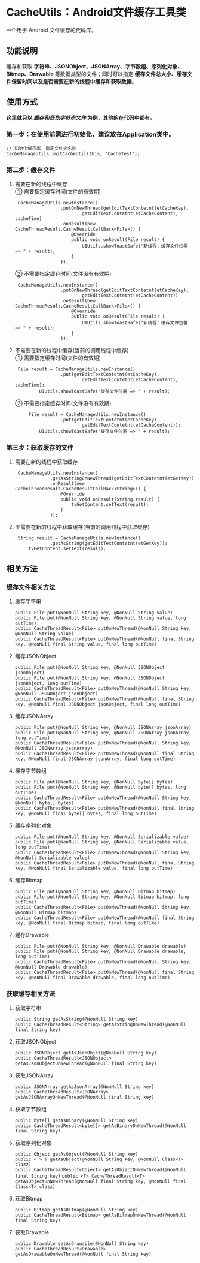 # CacheUtils：Android文件缓存工具类
一个用于 Android 文件缓存的代码库。

## 功能说明
缓存和获取 **字符串、JSONObject、JSONArray、字节数组、序列化对象、Bitmap、Drawable** 等数据类型的文件；同时可以指定 **缓存文件总大小、缓存文件保留时间以及是否需要在新的线程中缓存和获取数据**。

## 使用方式
**这里就只以 ***缓存和获取字符串文件*** 为例，其他的在代码中都有。**  

### 第一步：在使用前需进行初始化，建议放在Application类中。
	// 初始化缓存库，指定文件夹名称
    CacheManageUtils.initCacheUtil(this, "CacheTest");

### 第二步：缓存文件
1. 需要在新的线程中缓存  
	① 需要指定缓存时间(文件的有效期)

		CacheManageUtils.newInstance()
                        .putOnNewThread(getEditTextContetnt(etCacheKey),
                                getEditTextContetnt(etCacheContent), cacheTime)
                        .onResult(new CacheThreadResult.CacheResultCallBack<File>() {
                            @Override
                            public void onResult(File result) {
                                UIUtils.showToastSafe("新线程：缓存文件位置 => " + result);
                            }
                        });
	② 不需要指定缓存时间(文件没有有效期)

		CacheManageUtils.newInstance()
                        .putOnNewThread(getEditTextContetnt(etCacheKey),
                                getEditTextContetnt(etCacheContent))
                        .onResult(new CacheThreadResult.CacheResultCallBack<File>() {
                            @Override
                            public void onResult(File result) {
                                UIUtils.showToastSafe("新线程：缓存文件位置 => " + result);
                            }
                        });
2. 不需要在新的线程中缓存(当前的调用线程中缓存)  
	① 需要指定缓存时间(文件的有效期)

		File result = CacheManageUtils.newInstance()
                        .put(getEditTextContetnt(etCacheKey),
                                getEditTextContetnt(etCacheContent), cacheTime);
                UIUtils.showToastSafe("缓存文件位置 => " + result);
	② 不需要指定缓存时间(文件没有有效期)

			File result = CacheManageUtils.newInstance()
                        .put(getEditTextContetnt(etCacheKey),
                                getEditTextContetnt(etCacheContent));
                UIUtils.showToastSafe("缓存文件位置 => " + result);
### 第三步：获取缓存的文件
1. 需要在新的线程中获取缓存

		CacheManageUtils.newInstance()
                    .getAsStringOnNewThread(getEditTextContetnt(etGetKey))
                    .onResult(new CacheThreadResult.CacheResultCallBack<String>() {
                        @Override
                        public void onResult(String result) {
                            tvGetContent.setText(result);
                        }
                    });  
2. 不需要在新的线程中获取缓存(当前的调用线程中获取缓存)  

		String result = CacheManageUtils.newInstance()
                    .getAsString(getEditTextContetnt(etGetKey));
            tvGetContent.setText(result);

## 相关方法
### 缓存文件相关方法
1. 缓存字符串

	`public File put(@NonNull String key, @NonNull String value)`  
	`public File put(@NonNull String key, @NonNull String value, long outTime)`  
	`public CacheThreadResult<File> putOnNewThread(@NonNull String key, @NonNull String value)`  
	`public CacheThreadResult<File> putOnNewThread(@NonNull final String key, @NonNull final String value, final long outTime)`
2. 缓存JSONObject
	
	`public File put(@NonNull String key, @NonNull JSONObject jsonObject)`  
	`public File put(@NonNull String key, @NonNull JSONObject jsonObject, long outTime)`  
	`public CacheThreadResult<File> putOnNewThread(@NonNull String key, @NonNull JSONObject jsonObject)`  
	`public CacheThreadResult<File> putOnNewThread(@NonNull final String key, @NonNull final JSONObject jsonObject, final long outTime)`
3. 缓存JSONArray
 	
	`public File put(@NonNull String key, @NonNull JSONArray jsonArray)`  
	`public File put(@NonNull String key, @NonNull JSONArray jsonArray, long outTime)`  
	`public CacheThreadResult<File> putOnNewThread(@NonNull String key, @NonNull JSONArray jsonArray)`  
	`public CacheThreadResult<File> putOnNewThread(@NonNull final String key, @NonNull final JSONArray jsonArray, final long outTime)`
4. 缓存字节数组

	`public File put(@NonNull String key, @NonNull byte[] bytes)`  
	`public File put(@NonNull String key, @NonNull byte[] bytes, long outTime)`  
	`public CacheThreadResult<File> putOnNewThread(@NonNull String key, @NonNull byte[] bytes)`  
	`public CacheThreadResult<File> putOnNewThread(@NonNull final String key, @NonNull final byte[] bytes, final long outTime)`
5. 缓存序列化对象

	`public File put(@NonNull String key, @NonNull Serializable value)`  
	`public File put(@NonNull String key, @NonNull Serializable value, long outTime)`  
	`public CacheThreadResult<File> putOnNewThread(@NonNull String key, @NonNull Serializable value)`  
	`public CacheThreadResult<File> putOnNewThread(@NonNull final String key, @NonNull final Serializable value, final long outTime)`
6. 缓存Bitmap

	`public File put(@NonNull String key, @NonNull Bitmap bitmap)`  
	`public File put(@NonNull String key, @NonNull Bitmap bitmap, long outTime)`  
	`public CacheThreadResult<File> putOnNewThread(@NonNull String key, @NonNull Bitmap bitmap)`  
	`public CacheThreadResult<File> putOnNewThread(@NonNull final String key, @NonNull final Bitmap bitmap, final long outTime)`
7. 缓存Drawable

	`public File put(@NonNull String key, @NonNull Drawable drawable)`  
	`public File put(@NonNull String key, @NonNull Drawable drawable, long outTime)`  
	`public CacheThreadResult<File> putOnNewThread(@NonNull String key, @NonNull Drawable drawable)`  
	`public CacheThreadResult<File> putOnNewThread(@NonNull final String key, @NonNull final Drawable drawable, final long outTime)`

### 获取缓存相关方法
1. 获取字符串
	
	`public String getAsString(@NonNull String key)`  
	`public CacheThreadResult<String> getAsStringOnNewThread(@NonNull final String key)`  
2. 获取JSONObject
	
	`public JSONObject getAsJsonObjct(@NonNull String key)`  
	`public CacheThreadResult<JSONObject> getAsJsonObjectOnNewThread(@NonNull final String key)`  
3. 获取JSONArray

	`public JSONArray getAsJsonArray(@NonNull String key)`  
	`public CacheThreadResult<JSONArray> getAsJSONArrayOnNewThread(@NonNull final String key)`  
4. 获取字节数组

	`public byte[] getAsBinary(@NonNull String key)`  
	`public CacheThreadResult<byte[]> getAsBinaryOnNewThread(@NonNull final String key)`  
5. 获取序列化对象

	`public Object getAsObject(@NonNull String key)`  
	`public <T> T getAsObject(@NonNull String key, @NonNull Class<T> clazz)`  
	`public CacheThreadResult<Object> getAsObjectOnNewThread(@NonNull final String key)` 
	`public <T> CacheThreadResult<T> getAsObjectOnNewThread(@NonNull final String key, @NonNull final Class<T> clazz)` 
6. 获取Bitmap

	`public Bitmap getAsBitmap(@NonNull String key)`  
	`public CacheThreadResult<Bitmap> getAsBitmapOnNewThread(@NonNull final String key)`  
7. 获取Drawable
	
	`public Drawable getAsDrawable(@NonNull String key)`  
	`public CacheThreadResult<Drawable> getAsDrawableOnNewThread(@NonNull final String key)`  